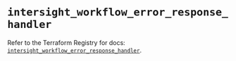 # `intersight_workflow_error_response_handler`

Refer to the Terraform Registry for docs: [`intersight_workflow_error_response_handler`](https://registry.terraform.io/providers/ciscodevnet/intersight/1.0.71/docs/resources/workflow_error_response_handler).
